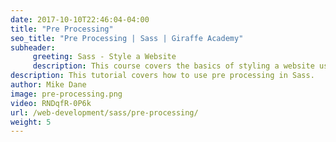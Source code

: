 ```yaml
---
date: 2017-10-10T22:46:04-04:00
title: "Pre Processing"
seo_title: "Pre Processing | Sass | Giraffe Academy"
subheader:
     greeting: Sass - Style a Website
     description: This course covers the basics of styling a website using Sass. Work your way through the videos and we'll teach you everything you need to know to style a basic website!
description: This tutorial covers how to use pre processing in Sass.
author: Mike Dane
image: pre-processing.png
video: RNDqfR-0P6k
url: /web-development/sass/pre-processing/
weight: 5
---
```

